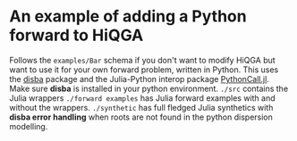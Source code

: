 # An example of adding a Python forward to HiQGA
Follows the `examples/Bar` schema if you don't want to modify HiQGA but want to use it for your own forward problem, written in Python. This uses the [disba](https://pypi.org/project/disba/) package and the Julia-Python interop package [PythonCall.jl](https://github.com/JuliaPy/PythonCall.jl). Make sure **disba** is installed in your python environment. `./src` contains the Julia wrappers `./forward examples` has Julia forward examples with and without the wrappers. `./synthetic` has full fledged Julia synthetics with **disba error handling** when roots are not found in the python dispersion modelling.